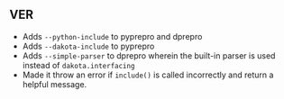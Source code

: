 ## VER

* Adds `--python-include` to pyprepro and dprepro
* Adds `--dakota-include` to pyprepro
* Adds `--simple-parser` to dprepro wherein the built-in parser is used instead of `dakota.interfacing`
* Made it throw an error if `include()` is called incorrectly and return a helpful message. 
